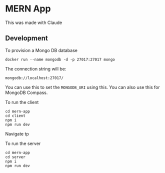 # MERN App

This was made with Claude

## Development

To provision a Mongo DB database

```
docker run --name mongodb -d -p 27017:27017 mongo
```

The connection string will be:

```
mongodb://localhost:27017/
```

You can use this to set the `MONGODB_URI` using this. You can also use this for MongoDB Compass.


To run the client

```
cd mern-app
cd client
npm i
npm run dev
```
Navigate tp 


To run the server

```
cd mern-app
cd server
npm i
npm run dev
```